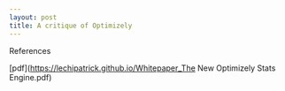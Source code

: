 ```yaml
---
layout: post
title: A critique of Optimizely
---   
```




References

[pdf](https://lechipatrick.github.io/Whitepaper_The New Optimizely Stats Engine.pdf)
